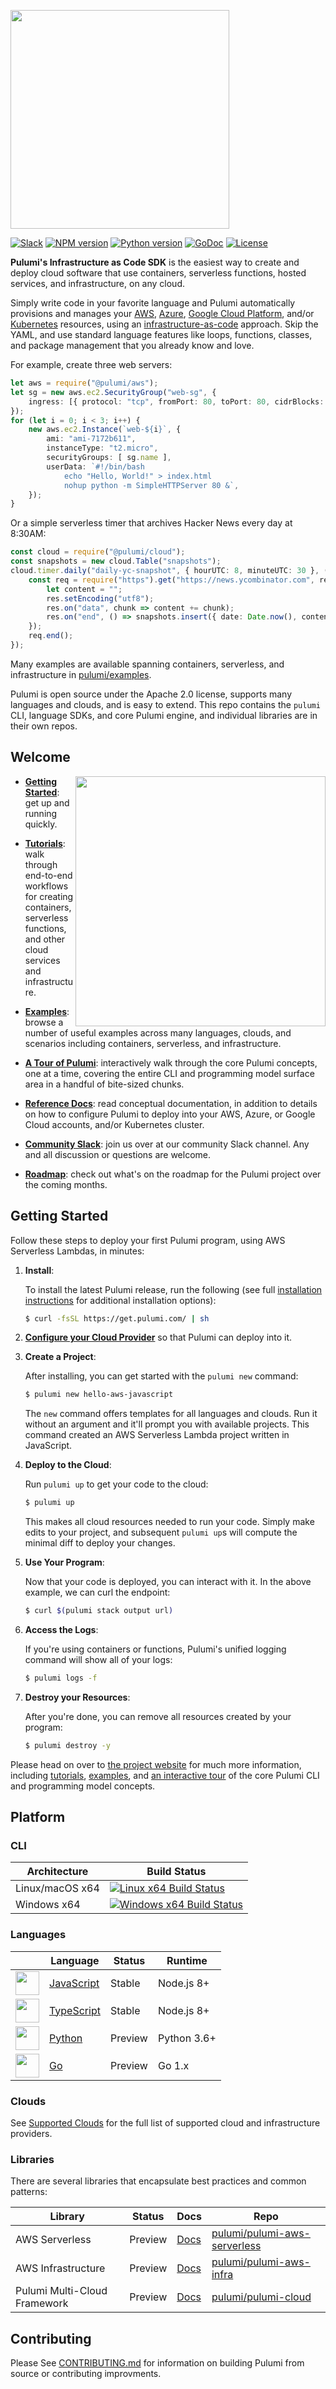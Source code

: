 <a href="https://pulumi.io" title="Pulumi - Modern Infrastructure as Code - AWS Azure Kubernetes Containers Serverless"><img src="https://pulumi.io/images/logo/logo.svg" width="350"></a>

[![Slack](https://pulumi.io/images/badges/slack.svg)](https://slack.pulumi.io)
[![NPM version](https://badge.fury.io/js/%40pulumi%2Fpulumi.svg)](https://npmjs.com/package/@pulumi/pulumi)
[![Python version](https://badge.fury.io/py/pulumi.svg)](https://pypi.org/project/pulumi)
[![GoDoc](https://godoc.org/github.com/pulumi/pulumi?status.svg)](https://godoc.org/github.com/pulumi/pulumi)
[![License](https://img.shields.io/npm/l/%40pulumi%2Fpulumi.svg)](https://github.com/pulumi/pulumi/blob/master/LICENSE)

**Pulumi's Infrastructure as Code SDK** is the easiest way to create and deploy cloud software that use
containers, serverless functions, hosted services, and infrastructure, on any cloud.

Simply write code in your favorite language and Pulumi automatically provisions and manages your
[AWS](https://pulumi.io/reference/aws.html), [Azure](https://pulumi.io/reference/azure.html),
[Google Cloud Platform](https://pulumi.io/reference/gcp.html), and/or
[Kubernetes](https://pulumi.io/reference/kubernetes.html) resources, using an
[infrastructure-as-code](https://en.wikipedia.org/wiki/Infrastructure_as_Code) approach.  Skip the YAML, and
use standard language features like loops, functions, classes, and package management that you already know and love.

For example, create three web servers:

```typescript
let aws = require("@pulumi/aws");
let sg = new aws.ec2.SecurityGroup("web-sg", {
    ingress: [{ protocol: "tcp", fromPort: 80, toPort: 80, cidrBlocks: ["0.0.0.0/0"]}],
});
for (let i = 0; i < 3; i++) {
    new aws.ec2.Instance(`web-${i}`, {
        ami: "ami-7172b611",
        instanceType: "t2.micro",
        securityGroups: [ sg.name ],
        userData: `#!/bin/bash
            echo "Hello, World!" > index.html
            nohup python -m SimpleHTTPServer 80 &`,
    });
}
```

Or a simple serverless timer that archives Hacker News every day at 8:30AM:

```typescript
const cloud = require("@pulumi/cloud");
const snapshots = new cloud.Table("snapshots");
cloud.timer.daily("daily-yc-snapshot", { hourUTC: 8, minuteUTC: 30 }, () => {
    const req = require("https").get("https://news.ycombinator.com", res => {
        let content = "";
        res.setEncoding("utf8");
        res.on("data", chunk => content += chunk);
        res.on("end", () => snapshots.insert({ date: Date.now(), content }));
    });
    req.end();
});
```

Many examples are available spanning containers, serverless, and infrastructure in
[pulumi/examples](https://github.com/pulumi/examples).

Pulumi is open source under the Apache 2.0 license, supports many languages and clouds, and is easy to extend.  This
repo contains the `pulumi` CLI, language SDKs, and core Pulumi engine, and individual libraries are in their own repos.

## Welcome

<img align="right" width="400" src="https://pulumi.io/images/quickstart/console.png" />

* **[Getting Started](#getting-started)**: get up and running quickly.

* **[Tutorials](https://pulumi.io/quickstart)**: walk through end-to-end workflows for creating containers, serverless
  functions, and other cloud services and infrastructure.

* **[Examples](https://github.com/pulumi/examples)**: browse a number of useful examples across many languages,
  clouds, and scenarios including containers, serverless, and infrastructure.

* **[A Tour of Pulumi](https://pulumi.io/tour)**: interactively walk through the core Pulumi concepts, one at a time,
  covering the entire CLI and programming model surface area in a handful of bite-sized chunks.

* **[Reference Docs](https://pulumi.io/reference)**: read conceptual documentation, in addition to details on how
  to configure Pulumi to deploy into your AWS, Azure, or Google Cloud accounts, and/or Kubernetes cluster.

* **[Community Slack](https://slack.pulumi.io)**: join us over at our community Slack channel.  Any and all
  discussion or questions are welcome.

* **[Roadmap](https://github.com/pulumi/pulumi/wiki/Roadmap)**: check out what's on the roadmap for the Pulumi 
  project over the coming months.

## <a name="getting-started"></a>Getting Started

Follow these steps to deploy your first Pulumi program, using AWS Serverless Lambdas, in minutes:

1. **Install**:

    To install the latest Pulumi release, run the following (see full [installation instructions](https://pulumi.io/install) for additional installation options):

    ```bash
    $ curl -fsSL https://get.pulumi.com/ | sh
    ```

2. **[Configure your Cloud Provider](https://pulumi.io/install#cloud-configuration)** so that Pulumi can deploy into it.

3. **Create a Project**:

    After installing, you can get started with the `pulumi new` command:

    ```bash
    $ pulumi new hello-aws-javascript
    ```

    The `new` command offers templates for all languages and clouds.  Run it without an argument and it'll prompt
    you with available projects.  This command created an AWS Serverless Lambda project written in JavaScript.

4. **Deploy to the Cloud**:

    Run `pulumi up` to get your code to the cloud:

    ```bash
    $ pulumi up
    ```

    This makes all cloud resources needed to run your code.  Simply make edits to your project, and subsequent
    `pulumi up`s will compute the minimal diff to deploy your changes.

5. **Use Your Program**:

    Now that your code is deployed, you can interact with it.  In the above example, we can curl the endpoint:

    ```bash
    $ curl $(pulumi stack output url)
    ```

6. **Access the Logs**:

    If you're using containers or functions, Pulumi's unified logging command will show all of your logs:

    ```bash
    $ pulumi logs -f
    ```

7. **Destroy your Resources**:

    After you're done, you can remove all resources created by your program:

    ```bash
    $ pulumi destroy -y
    ```

Please head on over to [the project website](https://pulumi.io) for much more information, including
[tutorials](https://pulumi.io/quickstart), [examples](https://github.com/pulumi/examples), and
[an interactive tour](https://pulumi.io/tour) of the core Pulumi CLI and programming model concepts.

## <a name="platform"></a>Platform

### CLI

| Architecture | Build Status |
| ------------ | ------------ |
| Linux/macOS x64 | [![Linux x64 Build Status](https://travis-ci.com/pulumi/pulumi.svg?token=cTUUEgrxaTEGyecqJpDn&branch=master)](https://travis-ci.com/pulumi/pulumi) |
| Windows x64  | [![Windows x64 Build Status](https://ci.appveyor.com/api/projects/status/uqrduw6qnoss7g4i?svg=true&branch=master)](https://ci.appveyor.com/project/pulumi/pulumi) |

### Languages

|    | Language | Status | Runtime |
| -- | -------- | ------ | ------- |
| <img src="https://www.pulumi.com/assets/logos/tech/logo-js.png" height=38 /> | [JavaScript](./sdk/nodejs) | Stable | Node.js 8+ |
| <img src="https://www.pulumi.com/assets/logos/tech/logo-ts.png" height=38 /> | [TypeScript](./sdk/nodejs) | Stable | Node.js 8+ |
| <img src="https://www.pulumi.com/assets/logos/tech/logo-python.png" height=38 /> | [Python](./sdk/python) | Preview | Python 3.6+ |
| <img src="https://www.pulumi.com/assets/logos/tech/logo-golang.png" height=38 /> | [Go](./sdk/go) | Preview | Go 1.x |

### Clouds

See [Supported Clouds](https://pulumi.io/reference/clouds.html) for the full list of supported cloud and infrastructure providers.

### Libraries

There are several libraries that encapsulate best practices and common patterns:

| Library | Status | Docs | Repo |
| ------- | ------ | ---- | ---- |
| AWS Serverless | Preview | [Docs](https://pulumi.io/reference/pkg/nodejs/@pulumi/aws-serverless/) | [pulumi/pulumi-aws-serverless](https://github.com/pulumi/pulumi-aws-serverless) |
| AWS Infrastructure | Preview | [Docs](https://pulumi.io/reference/pkg/nodejs/@pulumi/aws-infra/) | [pulumi/pulumi-aws-infra](https://github.com/pulumi/pulumi-aws-infra) |
| Pulumi Multi-Cloud Framework | Preview | [Docs](https://pulumi.io/reference/pkg/nodejs/@pulumi/cloud/) | [pulumi/pulumi-cloud](https://github.com/pulumi/pulumi-cloud) |

## Contributing

Please See [CONTRIBUTING.md](https://github.com/pulumi/pulumi/blob/master/CONTRIBUTING.md) for information on building Pulumi from source or contributing improvments.
